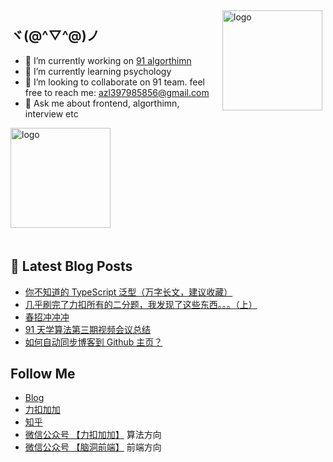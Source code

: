 <img src="https://github-readme-stats.vercel.app/api?username=azl397985856&show_icons=true" alt="logo" height="160" align="right" style="margin: 5px; margin-bottom: 20px;" />


## ヾ(@^▽^@)ノ

- 🔭 I’m currently working on  [91 algorthimn](https://lucifer.ren/blog/2020/10/19/91-algo-2/)
- 🌱 I’m currently learning psychology
- 👯 I’m looking to collaborate on 91 team. feel free to reach me: azl397985856@gmail.com
- 💬 Ask me about frontend, algorthimn, interview etc


<img src="https://github-profile-trophy.vercel.app/?username=azl397985856&theme=flat&column=7" alt="logo" height="160" align="center" style="margin: auto; margin-bottom: 20px;" />

## 📕 Latest Blog Posts

<!-- BLOG-POST-LIST:START -->
- [你不知道的 TypeScript 泛型（万字长文，建议收藏）](https://lucifer.ren/blog/2021/03/09/ts-generics/)
- [几乎刷完了力扣所有的二分题，我发现了这些东西。。。（上）](https://lucifer.ren/blog/2021/03/08/binary-search-1/)
- [春招冲冲冲](https://lucifer.ren/blog/2021/03/04/school-01/)
- [91 天学算法第三期视频会议总结](https://lucifer.ren/blog/2021/03/01/91meeting-season-3-1/)
- [如何自动同步博客到 Github 主页？](https://lucifer.ren/blog/2021/02/27/github-blog-auto/)
<!-- BLOG-POST-LIST:END -->
##  Follow Me

- [Blog](https://lucifer.ren/blog/)
- [力扣加加](http://leetcode-solution.cn/) 
- [知乎](https://www.zhihu.com/people/lu-xiao-13-70)
- [微信公众号 【力扣加加】](https://tva1.sinaimg.cn/large/007S8ZIlly1gfcuzagjalj30p00dwabs.jpg) 算法方向
- [微信公众号 【脑洞前端】](https://tva1.sinaimg.cn/large/007S8ZIlly1gfxro1x125j30oz0dw43s.jpg) 前端方向


